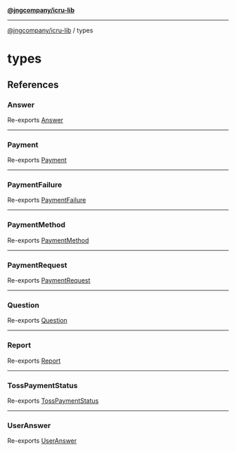 [**@jngcompany/icru-lib**](../README.md)

***

[@jngcompany/icru-lib](../README.md) / types

# types

## References

### Answer

Re-exports [Answer](Answer/type-aliases/Answer.md)

***

### Payment

Re-exports [Payment](Payment/interfaces/Payment.md)

***

### PaymentFailure

Re-exports [PaymentFailure](Payment/interfaces/PaymentFailure.md)

***

### PaymentMethod

Re-exports [PaymentMethod](Payment/interfaces/PaymentMethod.md)

***

### PaymentRequest

Re-exports [PaymentRequest](Payment/interfaces/PaymentRequest.md)

***

### Question

Re-exports [Question](Question/type-aliases/Question.md)

***

### Report

Re-exports [Report](Report/interfaces/Report.md)

***

### TossPaymentStatus

Re-exports [TossPaymentStatus](Payment/interfaces/TossPaymentStatus.md)

***

### UserAnswer

Re-exports [UserAnswer](UserAnswer/interfaces/UserAnswer.md)

